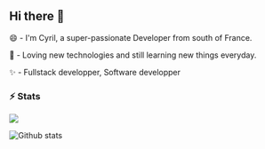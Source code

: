 ## Hi there 👋

😄 - I'm Cyril, a super-passionate Developer from south of France.

🌱 - Loving new technologies and still learning new things everyday.

✨ - Fullstack developper, Software developper



### ⚡ Stats

![](https://komarev.com/ghpvc/?username=tourniercy)

![Github stats](https://github-readme-stats.vercel.app/api?username=tourniercy&show_icons=true&include_all_commits=true&count_private=true) 

